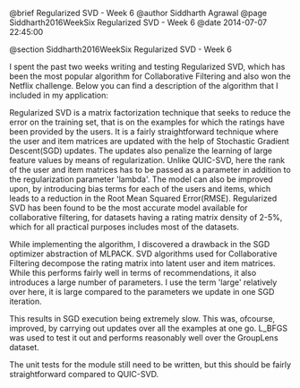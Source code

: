 @brief Regularized SVD - Week 6
@author Siddharth Agrawal
@page Siddharth2016WeekSix Regularized SVD - Week 6
@date 2014-07-07 22:45:00

@section Siddharth2016WeekSix Regularized SVD - Week 6

I spent the past two weeks writing and testing Regularized SVD, which has been the most popular algorithm for Collaborative Filtering and also won the Netflix challenge. Below you can find a description of the algorithm that I included in my application:

Regularized SVD is a matrix factorization technique that seeks to reduce the error on the training set, that is on the examples for which the ratings have been provided by the users. It is a fairly straightforward technique where the user and item matrices are updated with the help of Stochastic Gradient Descent(SGD) updates. The updates also penalize the learning of large feature values by means of regularization. Unlike QUIC-SVD, here the rank of the user and item matrices has to be passed as a parameter in addition to the regularization parameter 'lambda'. The model can also be improved upon, by introducing bias terms for each of the users and items, which leads to a reduction in the Root Mean Squared Error(RMSE). Regularized SVD has been found to be the most accurate model available for collaborative filtering, for datasets having a rating matrix density of 2-5%, which for all practical purposes includes most of the datasets.

While implementing the algorithm, I discovered a drawback in the SGD optimizer abstraction of MLPACK. SVD algorithms used for Collaborative Filtering decompose the rating matrix into latent user and item matrices. While this performs fairly well in terms of recommendations, it also introduces a large number of parameters. I use the term 'large' relatively over here, it is large compared to the parameters we update in one SGD iteration.

This results in SGD execution being extremely slow. This was, ofcourse, improved, by carrying out updates over all the examples at one go. L_BFGS was used to test it out and performs reasonably well over the GroupLens dataset.

The unit tests for the module still need to be written, but this should be fairly straightforward compared to QUIC-SVD.